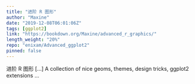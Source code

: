 ```yaml
---
title: "进阶 R 图形"
author: "Maxine"
date: "2019-12-08T06:01:06Z"
tags: [ggplot2]
link: "https://bookdown.org/Maxine/advanced_r_graphics/"
length_weight: "20%"
repo: "enixam/Advanced_ggplot2"
pinned: false
---
```


进阶 R 图形 [...] A collection of nice geoms, themes, design tricks, ggplot2 extensions ...
